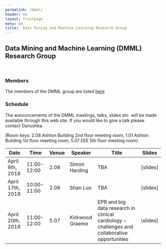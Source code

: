 ```yaml
---
permalink: /dmml/
header: no
layout: frontpage
menu: no
title:  Data Mining and Machine Learning Research Group
---
```


## Data Mining and Machine Learning (DMML) Research Group 

<br>

### Members
The members of the DMML group are listed [here](https://www.liverpool.ac.uk/computer-science/research/artificial-intelligence/dmml/people/#d.en.695953)

### Schedule
The announcements of the DMML meetings, talks, slides etc. will be made available through this web site.
If you would like to give a talk please contact Danushka.

(Room keys: 2.08 Ashton Building 2nd floor meeting room, 1.01 Ashton Building 1st floor meeting room, 5.07 EEE 5th floor meeting room)

| Date              | Time        | Venue | Speaker          |                                 Title                           | Slides   |
| ------------------| ------------| ------|------------------|-----------------------------------------------------------------|----------|
| April 9th, 2018   | 11:00-12:00 | 2.08  | Simon Harding    |                   TBA                                           | [slides] |
| April 17th, 2018  | 10:00-11:00 | 2.08  | Shan Luo         |                   TBA                                           | [slides] |
| April 20th, 2018  | 11:00-12:00 | 5.07  | Kirkwood Graeme  | EPR and big data research in clinical cardiology –challenges and collaborative opportunities| \slides]|

